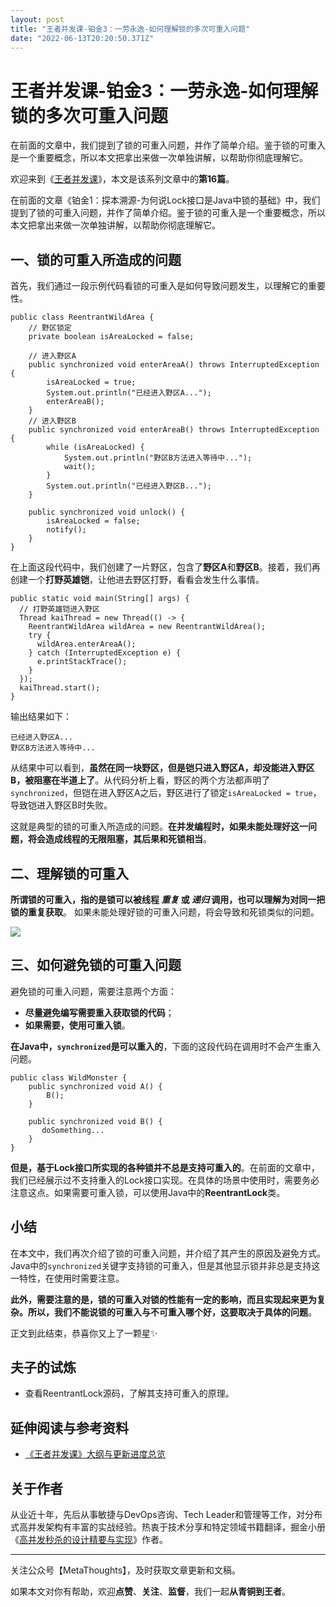 ```yaml
---
layout: post
title: "王者并发课-铂金3：一劳永逸-如何理解锁的多次可重入问题"
date: "2022-06-13T20:20:50.371Z"
---
```

王者并发课-铂金3：一劳永逸-如何理解锁的多次可重入问题
============================

在前面的文章中，我们提到了锁的可重入问题，并作了简单介绍。鉴于锁的可重入是一个重要概念，所以本文把拿出来做一次单独讲解，以帮助你彻底理解它。

欢迎来到《[王者并发课](https://juejin.cn/post/6967277362455150628)》，本文是该系列文章中的**第16篇**。

在前面的文章《铂金1：探本溯源-为何说Lock接口是Java中锁的基础》中，我们提到了锁的可重入问题，并作了简单介绍。鉴于锁的可重入是一个重要概念，所以本文把拿出来做一次单独讲解，以帮助你彻底理解它。

一、锁的可重入所造成的问题
-------------

首先，我们通过一段示例代码看锁的可重入是如何导致问题发生，以理解它的重要性。

    public class ReentrantWildArea {
        // 野区锁定
        private boolean isAreaLocked = false;
    
        // 进入野区A
        public synchronized void enterAreaA() throws InterruptedException {
            isAreaLocked = true;
            System.out.println("已经进入野区A...");
            enterAreaB();
        }
        // 进入野区B
        public synchronized void enterAreaB() throws InterruptedException {
            while (isAreaLocked) {
                System.out.println("野区B方法进入等待中...");
                wait();
            }
            System.out.println("已经进入野区B...");
        }
    
        public synchronized void unlock() {
            isAreaLocked = false;
            notify();
        }
    }
    

在上面这段代码中，我们创建了一片野区，包含了**野区A**和**野区B**。接着，我们再创建一个**打野英雄铠**，让他进去野区打野，看看会发生什么事情。

    public static void main(String[] args) {
      // 打野英雄铠进入野区
      Thread kaiThread = new Thread(() -> {
        ReentrantWildArea wildArea = new ReentrantWildArea();
        try {
          wildArea.enterAreaA();
        } catch (InterruptedException e) {
          e.printStackTrace();
        }
      });
      kaiThread.start();
    }
    

输出结果如下：

    已经进入野区A...
    野区B方法进入等待中...
    

从结果中可以看到，**虽然在同一块野区，但是铠只进入野区A，却没能进入野区B，被阻塞在半道上了**。从代码分析上看，野区的两个方法都声明了`synchronized`，但铠在进入野区A之后，野区进行了锁定`isAreaLocked = true`，导致铠进入野区B时失败。

这就是典型的锁的可重入所造成的问题。**在并发编程时，如果未能处理好这一问题，将会造成线程的无限阻塞，其后果和死锁相当**。

二、理解锁的可重入
---------

**所谓锁的可重入，指的是锁可以被线程 _重复_ 或 _递归_ 调用，也可以理解为对同一把锁的重复获取**。 如果未能处理好锁的可重入问题，将会导致和死锁类似的问题。

![](https://p3-juejin.byteimg.com/tos-cn-i-k3u1fbpfcp/d32832cfdf604ec4ab1962d603a9fce4~tplv-k3u1fbpfcp-zoom-1.image)

三、如何避免锁的可重入问题
-------------

避免锁的可重入问题，需要注意两个方面：

*   **尽量避免编写需要重入获取锁的代码**；
*   **如果需要，使用可重入锁**。

**在Java中，`synchronized`是可以重入的**，下面的这段代码在调用时不会产生重入问题。

    public class WildMonster {
        public synchronized void A() {
            B();
        }
        
        public synchronized void B() {
           doSomething...
        }
    }
    
    

**但是，基于Lock接口所实现的各种锁并不总是支持可重入的**。在前面的文章中，我们已经展示过不支持重入的Lock接口实现。在具体的场景中使用时，需要务必注意这点。如果需要可重入锁，可以使用Java中的**ReentrantLock**类。

小结
--

在本文中，我们再次介绍了锁的可重入问题，并介绍了其产生的原因及避免方式。Java中的`synchronized`关键字支持锁的可重入，但是其他显示锁并非总是支持这一特性，在使用时需要注意。

**此外，需要注意的是，锁的可重入对锁的性能有一定的影响，而且实现起来更为复杂。所以，我们不能说锁的可重入与不可重入哪个好，这要取决于具体的问题**。

正文到此结束，恭喜你又上了一颗星✨

夫子的试炼
-----

*   查看ReentrantLock源码，了解其支持可重入的原理。

延伸阅读与参考资料
---------

*   [《王者并发课》大纲与更新进度总览](https://juejin.cn/post/6967277362455150628)

关于作者
----

从业近十年，先后从事敏捷与DevOps咨询、Tech Leader和管理等工作，对分布式高并发架构有丰富的实战经验。热衷于技术分享和特定领域书籍翻译，掘金小册《[高并发秒杀的设计精要与实现](https://juejin.cn/book/7008372989179723787)》作者。

* * *

关注公众号【MetaThoughts】，及时获取文章更新和文稿。

如果本文对你有帮助，欢迎**点赞**、**关注**、**监督**，我们一起**从青铜到王者**。